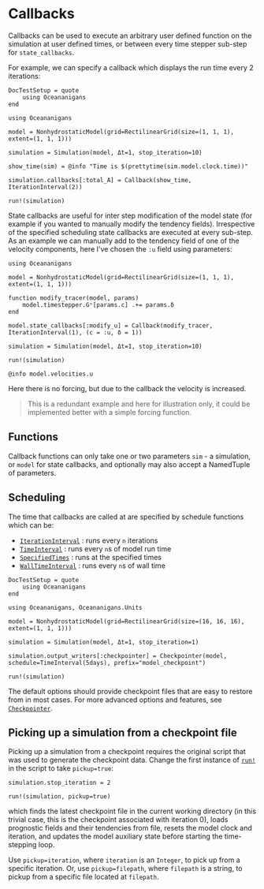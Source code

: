 # Callbacks

Callbacks can be used to execute an arbitrary user defined function on the simulation at user 
defined times, or between every time stepper sub-step for `state_callbacks`.

For example, we can specify a callback which displays the run time every 2 iterations:
```@meta
DocTestSetup = quote
    using Oceananigans
end
```

```@repl checkpointing
using Oceananigans

model = NonhydrostaticModel(grid=RectilinearGrid(size=(1, 1, 1), extent=(1, 1, 1)))

simulation = Simulation(model, Δt=1, stop_iteration=10)

show_time(sim) = @info "Time is $(prettytime(sim.model.clock.time))"

simulation.callbacks[:total_A] = Callback(show_time, IterationInterval(2))

run!(simulation)
```

State callbacks are useful for inter step modification of the model state (for example if you wanted to manually modify the tendency fields). Irrespective of the specified scheduling state callbacks are executed at every sub-step. As an example we can manually add to the tendency field of one of the velocity components, here I've chosen the `:u` field using parameters:

```@repl checkpointing
using Oceananigans

model = NonhydrostaticModel(grid=RectilinearGrid(size=(1, 1, 1), extent=(1, 1, 1)))

function modify_tracer(model, params)
    model.timestepper.Gⁿ[params.c] .+= params.δ
end

model.state_callbacks[:modify_u] = Callback(modify_tracer, IterationInterval(1), (c = :u, δ = 1))

simulation = Simulation(model, Δt=1, stop_iteration=10)

run!(simulation)

@info model.velocities.u
```
Here there is no forcing, but due to the callback the velocity is increased. 
>This is a redundant example and here for illustration only, it could be implemented better with a simple forcing function.

## Functions

Callback functions can only take one or two parameters `sim` - a simulation, or `model` for state callbacks, and optionally may also accept a NamedTuple of parameters.

## Scheduling

The time that callbacks are called at are specified by schedule functions which can be:
 - [`IterationInterval`](@ref) : runs every `n` iterations
 - [`TimeInterval`](@ref) : runs every `n`s of model run time
 - [`SpecifiedTimes`](@ref) : runs at the specified times
 - [`WallTimeInterval`](@ref) : runs every `n`s of wall time


```@meta
DocTestSetup = quote
    using Oceananigans
end
```

```@repl checkpointing
using Oceananigans, Oceananigans.Units

model = NonhydrostaticModel(grid=RectilinearGrid(size=(16, 16, 16), extent=(1, 1, 1)))

simulation = Simulation(model, Δt=1, stop_iteration=1)

simulation.output_writers[:checkpointer] = Checkpointer(model, schedule=TimeInterval(5days), prefix="model_checkpoint")

run!(simulation)
```

The default options should provide checkpoint files that are easy to restore from in most cases.
For more advanced options and features, see [`Checkpointer`](@ref).

## Picking up a simulation from a checkpoint file

Picking up a simulation from a checkpoint requires the original script that was used to generate
the checkpoint data. Change the first instance of [`run!`](@ref) in the script to take `pickup=true`:

```@repl checkpointing
simulation.stop_iteration = 2

run!(simulation, pickup=true)
```

which finds the latest checkpoint file in the current working directory (in this trivial case,
this is the checkpoint associated with iteration 0), loads prognostic fields and their tendencies
from file, resets the model clock and iteration, and updates the model auxiliary state before
starting the time-stepping loop.

Use `pickup=iteration`, where `iteration` is an `Integer`, to pick up from a specific iteration.
Or, use `pickup=filepath`, where `filepath` is a string, to pickup from a specific file located
at `filepath`.
